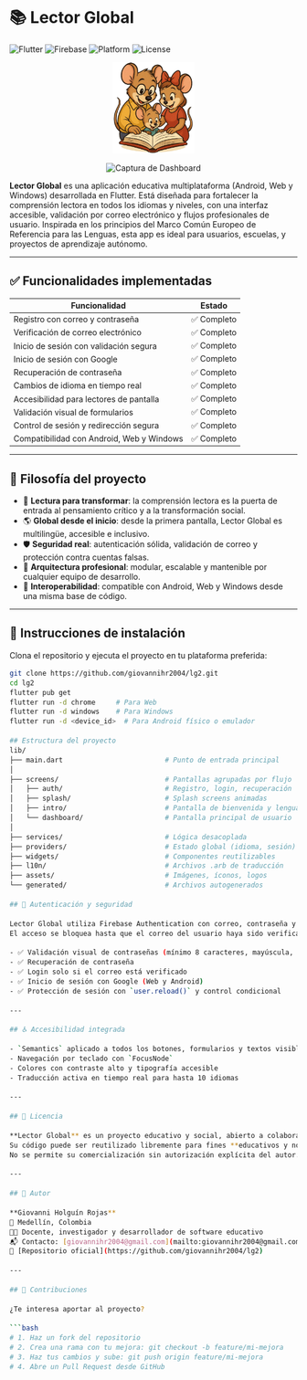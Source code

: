 # 📚 Lector Global

![Flutter](https://img.shields.io/badge/Flutter-Framework-blue?logo=flutter)
![Firebase](https://img.shields.io/badge/Firebase-Auth-yellow?logo=firebase)
![Platform](https://img.shields.io/badge/Platform-Web--Android--Windows-brightgreen)
![License](https://img.shields.io/badge/License-Educational-lightgrey)

<p align="center">
  <img src="assets/images/logo_welcome.png" alt="Logo Lector Global" height="160">
</p>

<p align="center">
  <img src="https://via.placeholder.com/600x320?text=Captura+Dashboard" alt="Captura de Dashboard" width="600">
</p>

**Lector Global** es una aplicación educativa multiplataforma (Android, Web y Windows) desarrollada en Flutter. Está diseñada para fortalecer la comprensión lectora en todos los idiomas y niveles, con una interfaz accesible, validación por correo electrónico y flujos profesionales de usuario. Inspirada en los principios del Marco Común Europeo de Referencia para las Lenguas, esta app es ideal para usuarios, escuelas, y proyectos de aprendizaje autónomo.

---
## ✅ Funcionalidades implementadas

| Funcionalidad                             | Estado     |
| ----------------------------------------- | ---------- |
| Registro con correo y contraseña          | ✅ Completo |
| Verificación de correo electrónico        | ✅ Completo |
| Inicio de sesión con validación segura    | ✅ Completo |
| Inicio de sesión con Google               | ✅ Completo |
| Recuperación de contraseña                | ✅ Completo |
| Cambios de idioma en tiempo real          | ✅ Completo |
| Accesibilidad para lectores de pantalla   | ✅ Completo |
| Validación visual de formularios          | ✅ Completo |
| Control de sesión y redirección segura    | ✅ Completo |
| Compatibilidad con Android, Web y Windows | ✅ Completo |

---
## 🧭 Filosofía del proyecto

- 📖 **Lectura para transformar**: la comprensión lectora es la puerta de entrada al pensamiento crítico y a la transformación social.
- 🌎 **Global desde el inicio**: desde la primera pantalla, Lector Global es multilingüe, accesible e inclusivo.
- 🛡️ **Seguridad real**: autenticación sólida, validación de correo y protección contra cuentas falsas.
- 🧱 **Arquitectura profesional**: modular, escalable y mantenible por cualquier equipo de desarrollo.
- 🧩 **Interoperabilidad**: compatible con Android, Web y Windows desde una misma base de código.

---

## 🚀 Instrucciones de instalación

Clona el repositorio y ejecuta el proyecto en tu plataforma preferida:

```bash
git clone https://github.com/giovannihr2004/lg2.git 
cd lg2
flutter pub get
flutter run -d chrome     # Para Web
flutter run -d windows    # Para Windows
flutter run -d <device_id>  # Para Android físico o emulador

## Estructura del proyecto
lib/
├── main.dart                         # Punto de entrada principal
│
├── screens/                          # Pantallas agrupadas por flujo
│   ├── auth/                         # Registro, login, recuperación
│   ├── splash/                       # Splash screens animadas
│   ├── intro/                        # Pantalla de bienvenida y lenguaje
│   └── dashboard/                    # Pantalla principal de usuario
│
├── services/                         # Lógica desacoplada
├── providers/                        # Estado global (idioma, sesión)
├── widgets/                          # Componentes reutilizables
├── l10n/                             # Archivos .arb de traducción
├── assets/                           # Imágenes, íconos, logos
└── generated/                        # Archivos autogenerados

## 🔐 Autenticación y seguridad

Lector Global utiliza Firebase Authentication con correo, contraseña y Google Sign-In.  
El acceso se bloquea hasta que el correo del usuario haya sido verificado.

- ✅ Validación visual de contraseñas (mínimo 8 caracteres, mayúscula, minúscula, número, símbolo)
- ✅ Recuperación de contraseña
- ✅ Login solo si el correo está verificado
- ✅ Inicio de sesión con Google (Web y Android)
- ✅ Protección de sesión con `user.reload()` y control condicional

---

## ♿ Accesibilidad integrada

- `Semantics` aplicado a todos los botones, formularios y textos visibles
- Navegación por teclado con `FocusNode`
- Colores con contraste alto y tipografía accesible
- Traducción activa en tiempo real para hasta 10 idiomas

---

## 📝 Licencia

**Lector Global** es un proyecto educativo y social, abierto a colaboración.  
Su código puede ser reutilizado libremente para fines **educativos y no comerciales**.  
No se permite su comercialización sin autorización explícita del autor.

---

## 👤 Autor

**Giovanni Holguín Rojas**  
📍 Medellín, Colombia  
👨‍🏫 Docente, investigador y desarrollador de software educativo  
📬 Contacto: [giovannihr2004@gmail.com](mailto:giovannihr2004@gmail.com)  
🔗 [Repositorio oficial](https://github.com/giovannihr2004/lg2)

---

## 🤝 Contribuciones

¿Te interesa aportar al proyecto?

```bash
# 1. Haz un fork del repositorio
# 2. Crea una rama con tu mejora: git checkout -b feature/mi-mejora
# 3. Haz tus cambios y sube: git push origin feature/mi-mejora
# 4. Abre un Pull Request desde GitHub
